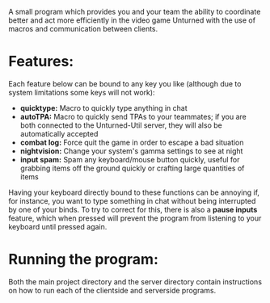 A small program which provides you and your team the ability to coordinate better and act more efficiently in the video game Unturned with the use of macros and communication between clients.

# Features:
Each feature below can be bound to any key you like (although due to system limitations some keys will not work):
- **quicktype:** Macro to quickly type anything in chat
- **autoTPA:** Macro to quickly send TPAs to your teammates; if you are both connected to the Unturned-Util server, they will also be automatically accepted
- **combat log:** Force quit the game in order to escape a bad situation
- **nightvision:** Change your system's gamma settings to see at night
- **input spam:** Spam any keyboard/mouse button quickly, useful for grabbing items off the ground quickly or crafting large quantities of items

Having your keyboard directly bound to these functions can be annoying if, for instance, you want to type something in chat without being interrupted by one of your binds. To try to correct for this, there is also a **pause inputs** feature, which when pressed will prevent the program from listening to your keyboard until pressed again. 

# Running the program:
Both the main project directory and the server directory contain instructions on how to run each of the clientside and serverside programs.